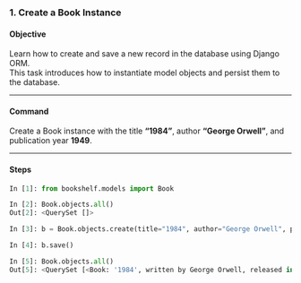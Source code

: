 ### **1. Create a Book Instance**


#### **Objective**
Learn how to create and save a new record in the database using Django ORM.  
This task introduces how to instantiate model objects and persist them to the database.

---

#### **Command**
Create a Book instance with the title **“1984”**, author **“George Orwell”**, and publication year **1949**.

---

#### **Steps**

```python
In [1]: from bookshelf.models import Book

In [2]: Book.objects.all()
Out[2]: <QuerySet []>

In [3]: b = Book.objects.create(title="1984", author="George Orwell", publication_year=1949)

In [4]: b.save()

In [5]: Book.objects.all()
Out[5]: <QuerySet [<Book: '1984', written by George Orwell, released in 1949>]>
